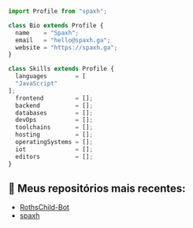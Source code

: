 
```js
import Profile from "spaxh";

class Bio extends Profile {
  name    = "Spaxh";
  email   = "hello@spaxh.ga";
  website = "https://spaxh.ga";
}

class Skills extends Profile {
  languages        = [
  "JavaScript"
];
  frontend         = [];
  backend          = [];
  databases        = [];
  devOps           = [];
  toolchains       = [];
  hosting          = [];
  operatingSystems = [];
  iot              = [];
  editors          = [];
}
```

## 📌 Meus repositórios mais recentes:
- [RothsChild-Bot](https://github.com/spaxh/RothsChild-Bot)
- [spaxh](https://github.com/spaxh/spaxh)
